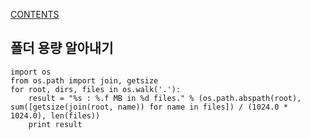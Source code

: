 [CONTENTS](README.md)
## 폴더 용량 알아내기
    import os
    from os.path import join, getsize
    for root, dirs, files in os.walk('.'):
        result = "%s : %.f MB in %d files." % (os.path.abspath(root), sum([getsize(join(root, name)) for name in files]) / (1024.0 * 1024.0), len(files))
        print result